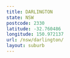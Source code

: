 ```yaml
---
title: DARLINGTON
state: NSW
postcode: 2330
latitude: -32.760486
longitude: 150.972137
url: /nsw/darlington/
layout: suburb
---
```

